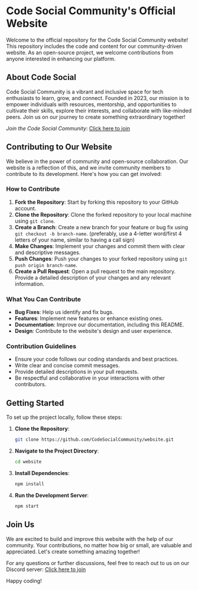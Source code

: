 # Code Social Community's Official Website

Welcome to the official repository for the Code Social Community website! This repository includes the code and content for our community-driven website. As an open-source project, we welcome contributions from anyone interested in enhancing our platform.

## About Code Social

Code Social Community is a vibrant and inclusive space for tech enthusiasts to learn, grow, and connect. Founded in 2023, our mission is to empower individuals with resources, mentorship, and opportunities to cultivate their skills, explore their interests, and collaborate with like-minded peers. Join us on our journey to create something extraordinary together!

*Join the Code Social Community*: [Click here to join](https://discord.gg/MSTNyRSPYW)

## Contributing to Our Website

We believe in the power of community and open-source collaboration. Our website is a reflection of this, and we invite community members to contribute to its development. Here's how you can get involved:

### How to Contribute

1. **Fork the Repository**: Start by forking this repository to your GitHub account.
2. **Clone the Repository**: Clone the forked repository to your local machine using `git clone`.
3. **Create a Branch**: Create a new branch for your feature or bug fix using `git checkout -b branch-name`. (preferably, use a 4-letter word/first 4 letters of your name, similar to having a call sign)
4. **Make Changes**: Implement your changes and commit them with clear and descriptive messages.
5. **Push Changes**: Push your changes to your forked repository using `git push origin branch-name`.
6. **Create a Pull Request**: Open a pull request to the main repository. Provide a detailed description of your changes and any relevant information.

### What You Can Contribute

- **Bug Fixes**: Help us identify and fix bugs.
- **Features**: Implement new features or enhance existing ones.
- **Documentation**: Improve our documentation, including this README.
- **Design**: Contribute to the website's design and user experience.

### Contribution Guidelines

- Ensure your code follows our coding standards and best practices.
- Write clear and concise commit messages.
- Provide detailed descriptions in your pull requests.
- Be respectful and collaborative in your interactions with other contributors.

## Getting Started

To set up the project locally, follow these steps:

1. **Clone the Repository**: 
   ```bash
   git clone https://github.com/CodeSocialCommunity/website.git
   ```
2. **Navigate to the Project Directory**:
   ```bash
   cd website
   ```
3. **Install Dependencies**: 
   ```bash
   npm install
   ```
4. **Run the Development Server**:
   ```bash
   npm start
   ```

## Join Us

We are excited to build and improve this website with the help of our community. Your contributions, no matter how big or small, are valuable and appreciated. Let's create something amazing together!

For any questions or further discussions, feel free to reach out to us on our Discord server: [Click here to join](https://discord.gg/MSTNyRSPYW)

Happy coding!
